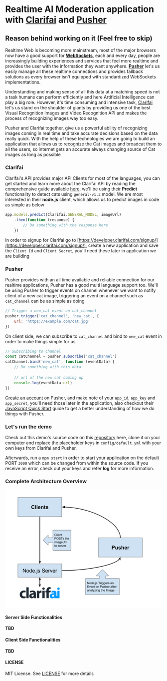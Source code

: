 # Realtime AI Moderation application with [Clarifai](https://clarifai.com) and [Pusher](https://pusher.com)

## Reason behind working on it (Feel free to skip)

Realtime Web is becoming more mainstream, most of the major browsers
now have a good support for [**WebSockets**](https://goo.gl/fn6c2h), each and every day, 
people are increasingly building experiences and services that feel more realtime and
provides the user with the information they want anywhere. **[Pusher](https://pusher.com)** let's us easily manage all these realtime connections and provides fallback solutions as every browser isn't equipped with standardized WebSockets implementations.

Understanding and making sense of all this data at a matching speed is not a task humans can perform efficiently and here Artificial Intelligence can play a big role. However, it's time consuming and intensive task, [Clarifai](https://clarifai.com) let's us stand on the shoulder of giants by providing us one of the best Visual Recognition Images and Video Recognition API and makes the process of recognizing images way too easy.

Pusher and Clarifai together, give us a powerful ability of recognizing images coming in real time and take accurate decisions based on the data really quick. With the help of these technologies we are going to build an application that allows us to recognize the Cat images and broadcat them to all the users, so internet gets an accurate always changing source of Cat images as long as possible

### Clarifai

Clarifai's API provides major API Clients for most of the languages, you can get started and learn more about the Clarifai API by reading the comprehensive guide available [here](https://developer.clarifai.com/guide/#getting-started), we'll be using their **Predict** functionality to detect cats using `general-v1.3` model. We are most interested in their **node.js** client, which allows us to predict images in code as simple as below

```js
app.models.predict(Clarifai.GENERAL_MODEL, imageUrl)
    .then(function (response) {
        // Do something with the response here 
    })
```

In order to signup for Clarifai go to [https://developer.clarifai.com/signup/](https://developer.clarifai.com/signup/), create a new application and save the `Client Id` and `Client Secret`, you'll need these later in application we are building

### Pusher

Pusher provides with an all time available and reliable connection for our realtime applications, Pusher has a good multi language support too. We'll be using Pusher to trigger events on channel whenever we want to notify client of a new cat image, triggering an event on a channel such as `cat_channel` can be as simple as doing

```js
// Trigger a new_cat event on cat_channel
pusher.trigger('cat_channel', 'new_cat', {
    url: 'https://example.com/cat.jpg'
})

```

On client side, we can subscribe to `cat_channel` and bind to `new_cat` event in order to make things simple for us

```js
// Subscribing to channel 
const catChannel = pusher.subscribe('cat_channel')
catChannel.bind('new_cat', function (eventData) {
    // Do something with this data

    // url of the new cat coming up
    console.log(eventData.url)
})

```

[Create an account](https://dashboard.pusher.com/accounts/sign_up) on Pusher, and make note of your `app_id`, `app_key` and `app_secret`, you'll need those later in the application, also checkout their [JavaScript Quick Start](https://pusher.com/docs/javascript_quick_start) guide to get a better understanding of how we do things with Pusher.

### Let's run the demo

Check out this demo's source code on this [repository](https://github.com/abdulhannanali/realtime-moderation)
here, clone it on your computer and replace the placeholder keys in `config/default.yml`
with your own keys from Clarifai and Pusher.

Afterwards, run a `npm start` in order to start your application on the default PORT `3000` which can be changed from within the source code. If you receive an error, check out your keys and refer **log** for more information. 


### Complete Architecture Overview
![Architecuture of Realtime Moderation Application](data/architecture.svg)

#### Server Side Functionalities
**TBD**

#### Client Side Functionalities
**TBD**

#### LICENSE
MIT License. See [LICENSE](LICENSE) for more details